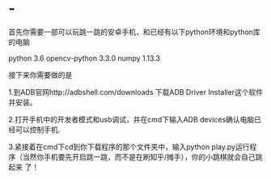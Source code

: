 # -
首先你需要一部可以玩跳一跳的安卓手机，和已经有以下python环境和python库的电脑

  python 3.6
  opencv-python 3.3.0
  numpy 1.13.3

接下来你需要做的是

1.到ADB官网http://adbshell.com/downloads 下载ADB Driver Installer这个软件并安装。

2.打开手机中的开发者模式和usb调试，并在cmd下输入ADB devices确认电脑已经可以控制手机.

3.紧接着在cmd下cd到你下载程序的那个文件夹中，输入python play.py运行程序（当然你手机要先开启跳一跳，而不是在刷知乎/摊手），你的小跳棋就会自己跳起来   了！


